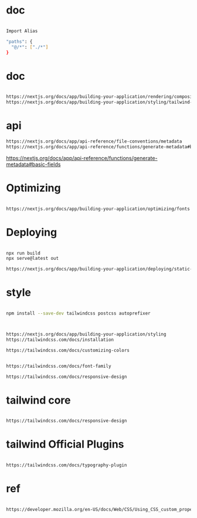 


# doc
```bash

Import Alias

"paths": {
  "@/*": ["./*"]
}

```


# doc
```bash

https://nextjs.org/docs/app/building-your-application/rendering/composition-patterns
https://nextjs.org/docs/app/building-your-application/styling/tailwind-css

```

# api
```bash
https://nextjs.org/docs/app/api-reference/file-conventions/metadata
https://nextjs.org/docs/app/api-reference/functions/generate-metadata#basic-fields

```
https://nextjs.org/docs/app/api-reference/functions/generate-metadata#basic-fields

# Optimizing
```bash

https://nextjs.org/docs/app/building-your-application/optimizing/fonts

```



# Deploying
```bash

npx run build
npx serve@latest out

https://nextjs.org/docs/app/building-your-application/deploying/static-exports

```


# style
```bash

npm install --save-dev tailwindcss postcss autoprefixer



https://nextjs.org/docs/app/building-your-application/styling
https://tailwindcss.com/docs/installation

https://tailwindcss.com/docs/customizing-colors


https://tailwindcss.com/docs/font-family

https://tailwindcss.com/docs/responsive-design


```



# tailwind core
```bash

https://tailwindcss.com/docs/responsive-design


```

# tailwind Official Plugins
```bash

https://tailwindcss.com/docs/typography-plugin


```


# ref
```bash

https://developer.mozilla.org/en-US/docs/Web/CSS/Using_CSS_custom_properties

```
